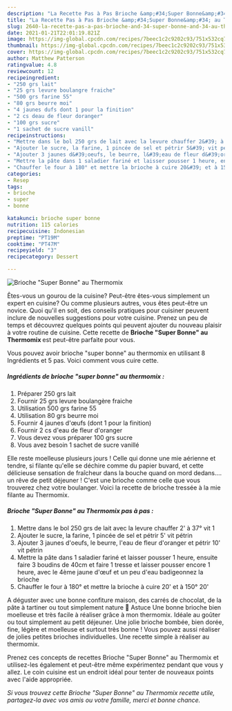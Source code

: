 ```yaml
---
description: "La Recette Pas à Pas Brioche &amp;#34;Super Bonne&amp;#34; au Thermomix"
title: "La Recette Pas à Pas Brioche &amp;#34;Super Bonne&amp;#34; au Thermomix"
slug: 2640-la-recette-pas-a-pas-brioche-and-34-super-bonne-and-34-au-thermomix
date: 2021-01-21T22:01:19.821Z
image: https://img-global.cpcdn.com/recipes/7beec1c2c9202c93/751x532cq70/brioche-super-bonne-au-thermomix-photo-principale-de-la-recette.jpg
thumbnail: https://img-global.cpcdn.com/recipes/7beec1c2c9202c93/751x532cq70/brioche-super-bonne-au-thermomix-photo-principale-de-la-recette.jpg
cover: https://img-global.cpcdn.com/recipes/7beec1c2c9202c93/751x532cq70/brioche-super-bonne-au-thermomix-photo-principale-de-la-recette.jpg
author: Matthew Patterson
ratingvalue: 4.8
reviewcount: 12
recipeingredient:
- "250 grs lait"
- "25 grs levure boulangre fraiche"
- "500 grs farine 55"
- "80 grs beurre moi"
- "4 jaunes dufs dont 1 pour la finition"
- "2 cs deau de fleur doranger"
- "100 grs sucre"
- "1 sachet de sucre vanill"
recipeinstructions:
- "Mettre dans le bol 250 grs de lait avec la levure chauffer 2&#39; à 37° vit 1"
- "Ajouter le sucre, la farine, 1 pincée de sel et pétrir 5&#39; vit pétrin"
- "Ajouter 3 jaunes d&#39;oeufs, le beurre, l&#39;eau de fleur d&#39;oranger et pétrir 10&#39; vit pétrin"
- "Mettre la pâte dans 1 saladier fariné et laisser pousser 1 heure, ensuite faire 3 boudins de 40cm et faire 1 tresse et laisser pousser encore 1 heure, avec le 4ème jaune d&#39;œuf et un peu d&#39;eau badigeonnez la brioche"
- "Chauffer le four à 180° et mettre la brioche à cuire 20&#39; et à 150° 20&#39;"
categories:
- Resep
tags:
- brioche
- super
- bonne

katakunci: brioche super bonne 
nutrition: 115 calories
recipecuisine: Indonesian
preptime: "PT19M"
cooktime: "PT47M"
recipeyield: "3"
recipecategory: Dessert

---
```



![Brioche &#34;Super Bonne&#34; au Thermomix](https://img-global.cpcdn.com/recipes/7beec1c2c9202c93/751x532cq70/brioche-super-bonne-au-thermomix-photo-principale-de-la-recette.jpg)

Êtes-vous un gourou de la cuisine? Peut-être êtes-vous simplement un expert en cuisine? Ou comme plusieurs autres, vous êtes peut-être un novice. Quoi qu'il en soit, des conseils pratiques pour cuisiner peuvent inclure de nouvelles suggestions pour votre cuisine. Prenez un peu de temps et découvrez quelques points qui peuvent ajouter du nouveau plaisir à votre routine de cuisine. Cette recette de <strong> Brioche &#34;Super Bonne&#34; au Thermomix </strong> est peut-être parfaite pour vous.

<!--inarticleads1-->

Vous pouvez avoir brioche &#34;super bonne&#34; au thermomix en utilisant 8 Ingrédients et 5 pas. Voici comment vous cuire cette.

##### Ingrédients de brioche &#34;super bonne&#34; au thermomix :

1. Préparer 250 grs lait
1. Fournir 25 grs levure boulangère fraiche
1. Utilisation 500 grs farine 55
1. Utilisation 80 grs beurre moi
1. Fournir 4 jaunes d&#39;œufs (dont 1 pour la finition)
1. Fournir 2 cs d&#39;eau de fleur d&#39;oranger
1. Vous devez vous préparer 100 grs sucre
1. Vous avez besoin 1 sachet de sucre vanillé


Elle reste moelleuse plusieurs jours ! Celle qui donne une mie aérienne et tendre, si filante qu&#39;elle se déchire comme du papier buvard, et cette délicieuse sensation de fraîcheur dans la bouche quand on mord dedans…. un rêve de petit déjeuner ! C&#39;est une brioche comme celle que vous trouverez chez votre boulanger. Voici la recette de brioche tressée à la mie filante au Thermomix. 

<!--inarticleads2-->

##### Brioche &#34;Super Bonne&#34; au Thermomix pas à pas :

1. Mettre dans le bol 250 grs de lait avec la levure chauffer 2&#39; à 37° vit 1
1. Ajouter le sucre, la farine, 1 pincée de sel et pétrir 5&#39; vit pétrin
1. Ajouter 3 jaunes d&#39;oeufs, le beurre, l&#39;eau de fleur d&#39;oranger et pétrir 10&#39; vit pétrin
1. Mettre la pâte dans 1 saladier fariné et laisser pousser 1 heure, ensuite faire 3 boudins de 40cm et faire 1 tresse et laisser pousser encore 1 heure, avec le 4ème jaune d&#39;œuf et un peu d&#39;eau badigeonnez la brioche
1. Chauffer le four à 180° et mettre la brioche à cuire 20&#39; et à 150° 20&#39;


A déguster avec une bonne confiture maison, des carrés de chocolat, de la pâte à tartiner ou tout simplement nature 🙂 Astuce Une bonne brioche bien moelleuse et très facile à réaliser grâce à mon thermomix. Idéale au goûter ou tout simplement au petit déjeuner. Une jolie brioche bombée, bien dorée, fine, légère et moelleuse et surtout très bonne ! Vous pouvez aussi réaliser de jolies petites brioches individuelles. Une recette simple à réaliser au thermomix. 

<!--inarticleads1-->

<p>
Prenez ces concepts de recettes Brioche &#34;Super Bonne&#34; au Thermomix et utilisez-les également et peut-être même expérimentez pendant que vous y allez. Le coin cuisine est un endroit idéal pour tenter de nouveaux points avec l'aide appropriée.
</p>

<p>
<i>Si vous trouvez cette Brioche &#34;Super Bonne&#34; au Thermomix recette utile, partagez-la avec vos amis ou votre famille, merci et bonne chance.</i>
</p>

